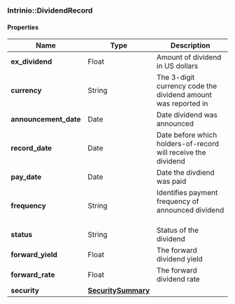

[//]: # (CLASS:Intrinio::DividendRecord)

[//]: # (KIND:object)

### Intrinio::DividendRecord

#### Properties

[//]: # (START_DEFINITION)

Name | Type | Description
------------ | ------------- | -------------
**ex_dividend** | Float | Amount of dividend in US dollars &nbsp;
**currency** | String | The 3-digit currency code the dividend amount was reported in &nbsp;
**announcement_date** | Date | Date dividend was announced &nbsp;
**record_date** | Date | Date before which holders-of-record will receive the dividend &nbsp;
**pay_date** | Date | Date the divdiend was paid &nbsp;
**frequency** | String | Identifies payment frequency of announced dividend &nbsp;
**status** | String | Status of the dividend &nbsp;
**forward_yield** | Float | The forward dividend yield &nbsp;
**forward_rate** | Float | The forward dividend rate &nbsp;
**security** | [**SecuritySummary**](SecuritySummary.md) |  &nbsp;

[//]: # (END_DEFINITION)


[//]: # (CONTAINED_CLASS:Intrinio::SecuritySummary)



